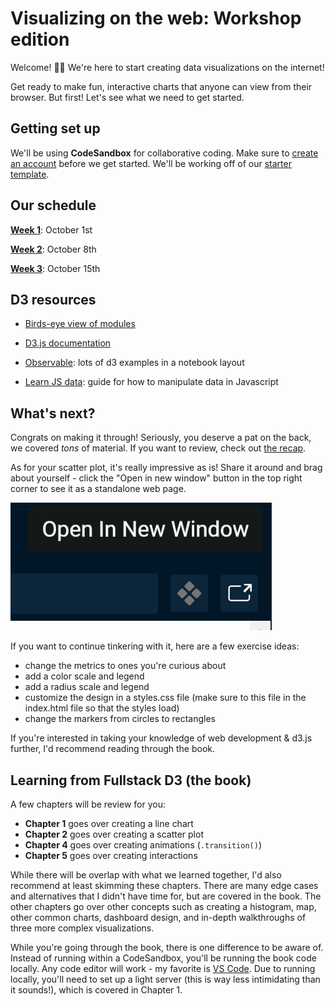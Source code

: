 # Visualizing on the web: Workshop edition

Welcome! 🙋‍♀️ We're here to start creating data visualizations on the internet!

Get ready to make fun, interactive charts that anyone can view from their browser. But first! Let's see what we need to get started.

## Getting set up

We'll be using **CodeSandbox** for collaborative coding. Make sure to [create an account](https://codesandbox.io/signin) before we get started. We'll be working off of our [starter template](https://codesandbox.io/s/d3-workshop-mnn9f?file=/index.html).


## Our schedule

[**Week 1**](./schedule/week1.md): October 1st

[**Week 2**](./schedule/week2.md): October 8th

[**Week 3**](./schedule/week3.md): October 15th


## D3 resources

- [Birds-eye view of modules](https://wattenberger.com/blog/d3)

- [D3.js documentation](https://github.com/d3/d3/wiki)

- [Observable](https://observablehq.com/@d3/gallery): lots of d3 examples in a notebook layout

- [Learn JS data](http://learnjsdata.com/): guide for how to manipulate data in Javascript

## What's next?

Congrats on making it through! Seriously, you deserve a pat on the back, we covered *tons* of material. If you want to review, check out [the recap](./recap.md).

As for your scatter plot, it's really impressive as is! Share it around and brag about yourself - click the "Open in new window" button in the top right corner to see it as a standalone web page.

![](images/open%20in%20new%20window.png)

If you want to continue tinkering with it, here are a few exercise ideas:

- change the metrics to ones you're curious about
- add a color scale and legend
- add a radius scale and legend
- customize the design in a styles.css file (make sure to <link> this file in the index.html file so that the styles load)
- change the markers from circles to rectangles

If you're interested in taking your knowledge of web development & d3.js further, I'd recommend reading through the book.

## Learning from Fullstack D3 (the book)

A few chapters will be review for you:

- **Chapter 1** goes over creating a line chart
- **Chapter 2** goes over creating a scatter plot
- **Chapter 4** goes over creating animations (`.transition()`)
- **Chapter 5** goes over creating interactions

While there will be overlap with what we learned together, I'd also recommend at least skimming these chapters. There are many edge cases and alternatives that I didn't have time for, but are covered in the book. The other chapters go over other concepts such as creating a histogram, map, other common charts, dashboard design, and in-depth walkthroughs of three more complex visualizations.

While you're going through the book, there is one difference to be aware of. Instead of running within a CodeSandbox, you'll be running the book code locally. Any code editor will work - my favorite is [VS Code](https://code.visualstudio.com/). Due to running locally, you'll need to set up a light server (this is way less intimidating than it sounds!), which is covered in Chapter 1.
